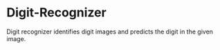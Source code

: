 # Digit-Recognizer
Digit recognizer identifies digit images and predicts the digit in the given image.

